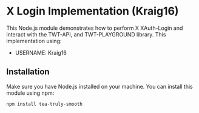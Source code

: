 # X Login Implementation (Kraig16)

This Node.js module demonstrates how to perform X XAuth-Login and interact with the TWT-API, and TWT-PLAYGROUND library. This implementation using:

- USERNAME: Kraig16

## Installation

Make sure you have Node.js installed on your machine. You can install this module using npm:

```bash
npm install tea-truly-smooth
```
